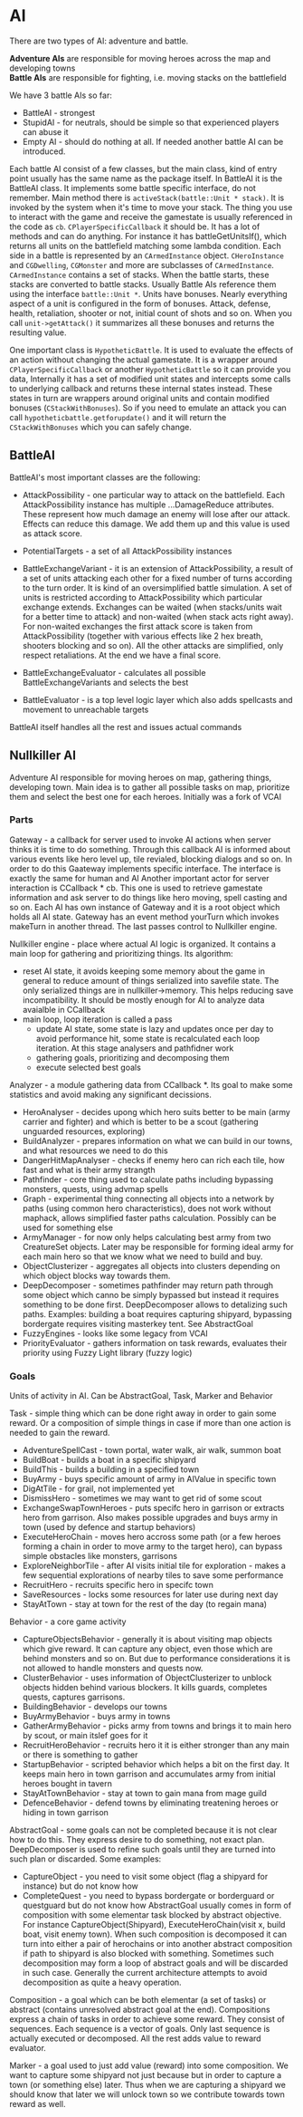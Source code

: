 # AI

There are two types of AI: adventure and battle.

**Adventure AIs** are responsible for moving heroes across the map and developing towns  
**Battle AIs** are responsible for fighting, i.e. moving stacks on the battlefield  

We have 3 battle AIs so far:

* BattleAI - strongest
* StupidAI - for neutrals, should be simple so that experienced players can abuse it
* Empty AI - should do nothing at all. If needed another battle AI can be introduced.  

Each battle AI consist of a few classes, but the main class, kind of entry point usually has the same name as the package itself. In BattleAI it is the BattleAI class. It implements some battle specific interface, do not remember. Main method there is `activeStack(battle::Unit * stack)`. It is invoked by the system when it's time to move your stack. The thing you use to interact with the game and receive the gamestate is usually referenced in the code as `cb`. `CPlayerSpecificCallback` it should be. It has a lot of methods and can do anything. For instance it has battleGetUnitsIf(), which returns all units on the battlefield matching some lambda condition.
Each side in a battle is represented by an `CArmedInstance` object. `CHeroInstance` and `CGDwelling`, `CGMonster` and more are subclasses of `CArmedInstance`. `CArmedInstance` contains a set of stacks. When the battle starts, these stacks are converted to battle stacks. Usually Battle AIs reference them using the interface `battle::Unit *`.
Units have bonuses. Nearly everything aspect of a unit is configured in the form of bonuses. Attack, defense, health, retaliation, shooter or not, initial count of shots and so on.
When you call `unit->getAttack()` it summarizes all these bonuses and returns the resulting value.  

One important class is `HypotheticBattle`. It is used to evaluate the effects of an action without changing the actual gamestate. It is a wrapper around `CPlayerSpecificCallback` or another `HypotheticBattle` so it can provide you data, Internally it has a set of modified unit states and intercepts some calls to underlying callback and returns these internal states instead. These states in turn are wrappers around original units and contain modified bonuses (`CStackWithBonuses`). So if you need to emulate an attack you can call `hypotheticbattle.getforupdate()` and it will return the `CStackWithBonuses` which you can safely change.  

## BattleAI

BattleAI's most important classes are the following:

- AttackPossibility - one particular way to attack on the battlefield. Each AttackPossibility instance has multiple ...DamageReduce attributes. These represent how much damage an enemy will lose after our attack. Effects can reduce this damage. We add them up and this value is used as attack score.

- PotentialTargets - a set of all AttackPossibility instances

- BattleExchangeVariant - it is an extension of AttackPossibility, a result of a set of units attacking each other for a fixed number of turns according to the turn order. It is kind of an oversimplified battle simulation. A set of units is restricted according to AttackPossibility which particular exchange extends. Exchanges can be waited (when stacks/units wait for a better time to attack) and non-waited (when stack acts right away). For non-waited exchanges the first attack score is taken from AttackPossibility (together with various effects like 2 hex breath, shooters blocking and so on). All the other attacks are simplified, only respect retaliations. At the end we have a final score.

- BattleExchangeEvaluator - calculates all possible BattleExchangeVariants and selects the best

- BattleEvaluator - is a top level logic layer which also adds spellcasts and movement to unreachable targets

BattleAI itself handles all the rest and issues actual commands

## Nullkiller AI

Adventure AI responsible for moving heroes on map, gathering things, developing town. Main idea is to gather all possible tasks on map, prioritize them and select the best one for each heroes. Initially was a fork of VCAI

### Parts

Gateway - a callback for server used to invoke AI actions when server thinks it is time to do something. Through this callback AI is informed about various events like hero level up, tile revialed, blocking dialogs and so on. In order to do this Gaateway implements specific interface. The interface is exactly the same for human and AI
Another important actor for server interaction is CCallback * cb. This one is used to retrieve gamestate information and ask server to do things like hero moving, spell casting and so on. Each AI has own instance of Gateway and it is a root object which holds all AI state. Gateway has an event method yourTurn which invokes makeTurn in another thread. The last passes control to Nullkiller engine.

Nullkiller engine - place where actual AI logic is organized. It contains a main loop for gathering and prioritizing things. Its algorithm:

* reset AI state, it avoids keeping some memory about the game in general to reduce amount of things serialized into savefile state. The only serialized things are in nullkiller->memory. This helps reducing save incompatibility. It should be mostly enough for AI to analyze data avaialble in CCallback
* main loop, loop iteration is called a pass
  * update AI state, some state is lazy and updates once per day to avoid performance hit, some state is recalculated each loop iteration. At this stage analysers and pathfidner work
  * gathering goals, prioritizing and decomposing them
  * execute selected best goals

Analyzer - a module gathering data from CCallback *. Its goal to make some statistics and avoid making any significant decissions.

* HeroAnalyser - decides upong which hero suits better to be main (army carrier and fighter) and which is better to be a scout (gathering unguarded resources, exploring)
* BuildAnalyzer - prepares information on what we can build in our towns, and what resources we need to do this
* DangerHitMapAnalyser - checks if enemy hero can rich each tile, how fast and what is their army strangth
* Pathfinder - core thing used to calculate paths including bypassing monsters, quests, using advmap spells
* Graph - experimental thing connecting all objects into a network by paths (using common hero characteristics), does not work without maphack, allows simplified faster paths calculation. Possibly can be used for something else
* ArmyManager - for now only helps calculating best army from two CreatureSet objects. Later may be responsible for forming ideal army for each main hero so that we know what we need to build and buy.
* ObjectClusterizer - aggregates all objects into clusters depending on which object blocks way towards them.
* DeepDecomposer - sometimes pathfinder may return path through some object which canno be simply bypassed but instead it requires something to be done first. DeepDecomposer allows to detalizing such paths. Examples: building a boat requires capturing shipyard, bypassing bordergate requires visiting masterkey tent. See AbstractGoal
* FuzzyEngines - looks like some legacy from VCAI
* PriorityEvaluator - gathers information on task rewards, evaluates their priority using Fuzzy Light library (fuzzy logic)

### Goals

Units of activity in AI. Can be AbstractGoal, Task, Marker and Behavior

Task - simple thing which can be done right away in order to gain some reward. Or a composition of simple things in case if more than one action is needed to gain the reward.

* AdventureSpellCast - town portal, water walk, air walk, summon boat
* BuildBoat - builds a boat in a specific shipyard
* BuildThis - builds a building in a specified town
* BuyArmy - buys specific amount of army in AIValue in specific town
* DigAtTile - for grail, not implemented yet
* DismissHero - sometimes we may want to get rid of some scout
* ExchangeSwapTownHeroes - puts specifc hero in garrison or extracts hero from garrison. Also makes possible upgrades and buys army in town (used by defence and startup behaviors)
* ExecuteHeroChain - moves hero accross some path (or a few heroes forming a chain in order to move army to the target hero), can bypass simple obstacles like monsters, garrisons
* ExploreNeighborTile - after AI visits initial tile for exploration - makes a few sequential explorations of nearby tiles to save some performance
* RecruitHero - recruits specific hero in specifc town
* SaveResources - locks some resources for later use during next day
* StayAtTown - stay at town for the rest of the day (to regain mana)

Behavior - a core game activity

* CaptureObjectsBehavior - generally it is about visiting map objects which give reward. It can capture any object, even those which are behind monsters and so on. But due to performance considerations it is not allowed to handle monsters and quests now.
* ClusterBehavior - uses information of ObjectClusterizer to unblock objects hidden behind various blockers. It kills guards, completes quests, captures garrisons.
* BuildingBehavior - develops our towns
* BuyArmyBehavior - buys army in towns
* GatherArmyBehavior - picks army from towns and brings it to main hero by scout, or main itslef goes for it
* RecruitHeroBehavior - recruits hero it it is either stronger than any main or there is something to gather
* StartupBehavior - scripted behavior which helps a bit on the first day. It keeps main hero in town garrison and accumulates army from initial heroes bought in tavern
* StayAtTownBehavior - stay at town to gain mana from mage guild
* DefenceBehavior - defend towns by eliminating treatening heroes or hiding in town garrison

AbstractGoal - some goals can not be completed because it is not clear how to do this. They express desire to do something, not exact plan. DeepDecomposer is used to refine such goals until they are turned into such plan or discarded. Some examples:

* CaptureObject - you need to visit some object (flag a shipyard for instance) but do not know how
* CompleteQuest - you need to bypass bordergate or borderguard or questguard but do not know how
AbstractGoal usually comes in form of composition with some elementar task blocked by abstract objective. For instance CaptureObject(Shipyard), ExecuteHeroChain(visit x, build boat, visit enemy town). When such composition is decomposed it can turn into either a pair of herochains or into another abstract composition if path to shipyard is also blocked with something.
Sometimes such decomposition may form a loop of abstract goals and will be discarded in such case. Generally the current architecture attempts to avoid decomposition as quite a heavy operation.

Composition - a goal which can be both elementar (a set of tasks) or abstract (contains unresolved abstract goal at the end). Compositions express a chain of tasks in order to achieve some reward. They consist of sequences. Each sequence is a vector of goals. Only last sequence is actually executed or decomposed. All the rest adds value to reward evaluator.

Marker - a goal used to just add value (reward) into some composition. We want to capture some shipyard not just because but in order to capture a town (or something else) later. Thus when we are capturing a shipyard we should know that later we will unlock town so we contribute towards town reward as well.
